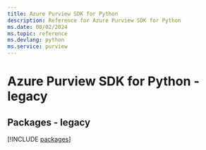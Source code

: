 ```yaml
---
title: Azure Purview SDK for Python
description: Reference for Azure Purview SDK for Python
ms.date: 08/02/2024
ms.topic: reference
ms.devlang: python
ms.service: purview
---
```

# Azure Purview SDK for Python - legacy
## Packages - legacy
[!INCLUDE [packages](purview-index.md)]